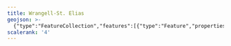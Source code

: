 ```yaml
---
title: Wrangell-St. Elias
geojson: >-
  {"type":"FeatureCollection","features":[{"type":"Feature","properties":{},"geometry":{"type":"Polygon","coordinates":[[[-139.112305,60.031372],[-139.063517,60.001994],[-139.403809,59.997803],[-139.412394,60.001872],[-139.462118,60.011759],[-139.483358,60.02238],[-139.507284,60.046509],[-139.520955,60.051514],[-139.541667,60.046549],[-139.542969,60.037272],[-139.579956,60.007324],[-139.589478,59.987915],[-139.584432,59.965129],[-139.584839,59.955119],[-139.593221,59.950968],[-139.62618,59.949463],[-139.658366,59.943522],[-139.705973,59.921753],[-139.735229,59.899211],[-139.794434,59.854167],[-139.84904,59.819377],[-139.958252,59.794596],[-140.042684,59.769694],[-140.137044,59.73999],[-140.254232,59.710124],[-140.322754,59.701213],[-140.50118,59.7052],[-140.617025,59.708496],[-140.68986,59.718424],[-140.762695,59.728312],[-140.863159,59.745524],[-141.009806,59.790405],[-141.040446,59.795939],[-141.040446,59.907715],[-141.040446,60.045532],[-141.15922,60.045532],[-141.279704,60.045532],[-141.292236,60.056641],[-141.310018,60.066447],[-141.303141,60.065837],[-141.282104,60.066447],[-141.305013,60.086344],[-141.346476,60.098755],[-141.379557,60.113892],[-141.377686,60.142131],[-141.443522,60.135661],[-141.474691,60.126099],[-141.47762,60.111125],[-141.455037,60.07841],[-141.447184,60.073893],[-141.431681,60.072144],[-141.419759,60.067546],[-141.399414,60.052775],[-141.385905,60.03479],[-141.392985,60.022013],[-141.414225,60.014323],[-141.472534,60.009033],[-141.490804,60.003866],[-141.499186,60.006877],[-141.547445,60.01652],[-141.547445,60.045532],[-141.904785,60.045532],[-141.904785,60.132446],[-141.962728,60.132446],[-141.962728,60.204915],[-141.986898,60.24353],[-142.020711,60.24353],[-142.035197,60.26766],[-142.102783,60.257975],[-142.102783,60.286987],[-142.155884,60.301432],[-142.14624,60.359456],[-142.223511,60.364258],[-142.329753,60.451172],[-142.27181,60.475301],[-142.281453,60.484985],[-142.406982,60.504272],[-142.464925,60.494629],[-142.643636,60.533285],[-142.716064,60.518758],[-142.745036,60.5236],[-142.841593,60.513916],[-142.90922,60.538086],[-142.98645,60.5236],[-143.01062,60.533285],[-143.073364,60.513916],[-143.092733,60.518758],[-143.208618,60.509115],[-143.256877,60.542928],[-143.295532,60.547729],[-143.425903,60.615356],[-143.41626,60.649129],[-143.464518,60.682943],[-143.503174,60.673299],[-143.57076,60.678101],[-143.628703,60.658813],[-143.67216,60.663656],[-143.696289,60.654012],[-143.720459,60.687826],[-143.696289,60.707113],[-143.720459,60.716756],[-143.788086,60.711914],[-143.763916,60.798828],[-143.802572,60.794027],[-143.841187,60.808512],[-143.870158,60.798828],[-143.942586,60.813314],[-144.019857,60.818197],[-144.043986,60.80367],[-144.082642,60.822998],[-144.159912,60.837484],[-144.17924,60.861654],[-144.251628,60.861654],[-144.304769,60.890584],[-144.348226,60.900269],[-144.43514,60.895426],[-144.43514,60.871297],[-144.464111,60.866455],[-144.502726,60.832642],[-144.512573,60.825277],[-144.518677,60.834066],[-144.540446,60.844238],[-144.590047,60.856445],[-144.626709,60.876668],[-144.714274,60.954264],[-144.762777,60.981201],[-144.786092,60.997559],[-144.797567,61.01709],[-144.806559,61.055257],[-144.821818,61.083496],[-144.885539,61.167114],[-144.900675,61.186849],[-144.901774,61.202474],[-144.891073,61.217122],[-144.870768,61.234009],[-144.857218,61.250854],[-144.852702,61.269368],[-144.850301,61.288696],[-144.842977,61.308431],[-144.803304,61.344686],[-144.74707,61.368368],[-144.63387,61.399048],[-144.505941,61.428345],[-144.474935,61.454915],[-144.427205,61.526326],[-144.411174,61.54952],[-144.408488,61.566488],[-144.413981,61.584473],[-144.423177,61.60262],[-144.441447,61.628662],[-144.46403,61.647217],[-144.490967,61.660482],[-144.522461,61.670898],[-144.5979,61.683105],[-144.631714,61.692098],[-144.682943,61.723592],[-144.742432,61.736694],[-144.858765,61.778931],[-144.956014,61.81425],[-145.093465,61.864176],[-145.178874,61.907349],[-145.253052,61.944865],[-145.264974,61.954956],[-145.272542,61.964111],[-145.287679,61.986694],[-145.295085,61.994751],[-145.311442,62.009033],[-145.3184,62.017212],[-145.319906,62.021973],[-145.321126,62.034424],[-145.321777,62.037476],[-145.336263,62.04834],[-145.36853,62.063314],[-145.38387,62.072957],[-145.385376,62.091512],[-145.399211,62.105428],[-145.412231,62.116333],[-145.411377,62.12618],[-145.402791,62.140462],[-145.408651,62.152913],[-145.430623,62.170125],[-145.430501,62.185425],[-145.388794,62.240479],[-145.380208,62.267822],[-145.372274,62.275472],[-145.303914,62.319824],[-145.278849,62.332113],[-145.216309,62.347575],[-145.189657,62.357869],[-145.078898,62.413656],[-144.890828,62.467692],[-144.84965,62.490234],[-144.775472,62.544393],[-144.734416,62.567383],[-144.626139,62.602702],[-144.604655,62.613973],[-144.56429,62.640177],[-144.543132,62.651042],[-144.510986,62.659749],[-144.444417,62.669271],[-144.382039,62.695964],[-144.351725,62.702677],[-144.320028,62.704305],[-144.203369,62.699015],[-144.161133,62.697184],[-144.020711,62.713908],[-143.986613,62.714071],[-143.92863,62.705688],[-143.856934,62.682088],[-143.721761,62.682088],[-143.565918,62.682088],[-143.546631,62.653158],[-143.358276,62.614543],[-143.310018,62.624186],[-143.295532,62.638631],[-143.218262,62.638631],[-143.174805,62.648315],[-143.150635,62.628988],[-143.083049,62.609701],[-143.005778,62.619344],[-142.947835,62.595174],[-142.928548,62.609701],[-142.880249,62.604858],[-142.856079,62.561361],[-142.764364,62.556559],[-142.687093,62.53243],[-142.687093,62.50826],[-142.503011,62.50826],[-142.276449,62.50826],[-141.987386,62.50826],[-141.713949,62.50826],[-141.523315,62.50826],[-141.417074,62.450358],[-141.335002,62.450358],[-141.286702,62.426188],[-141.204631,62.435791],[-141.146647,62.426188],[-141.002157,62.426188],[-141.002116,62.361979],[-141.002075,62.216227],[-141.001994,62.070394],[-141.001994,61.924642],[-141.001912,61.77889],[-141.001831,61.633057],[-141.00175,61.487305],[-141.001668,61.341553],[-141.001587,61.195801],[-141.001506,61.049967],[-141.001424,60.904215],[-141.001383,60.758423],[-141.001261,60.612671],[-141.001221,60.466878],[-141.001139,60.321086],[-140.994914,60.304362],[-140.979533,60.295817],[-140.909139,60.283651],[-140.768473,60.259277],[-140.660522,60.240519],[-140.533732,60.218587],[-140.518717,60.223877],[-140.506673,60.236328],[-140.475342,60.276489],[-140.462809,60.289144],[-140.447795,60.294515],[-140.424113,60.293132],[-140.324951,60.267497],[-140.16923,60.227214],[-140.015788,60.187378],[-139.967773,60.188354],[-139.916911,60.207845],[-139.826294,60.25647],[-139.728394,60.309001],[-139.67981,60.326823],[-139.628337,60.334106],[-139.517944,60.336751],[-139.413981,60.339233],[-139.262207,60.342773],[-139.101603,60.346598],[-139.079468,60.340983],[-139.068685,60.322062],[-139.073201,60.299845],[-139.113485,60.226807],[-139.149618,60.161214],[-139.183228,60.100138],[-139.182129,60.073364],[-139.112305,60.031372]]]}}]}
scalerank: '4'
---
```


